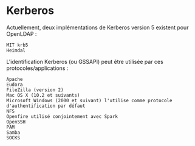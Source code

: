 # Kerberos

Actuellement, deux implémentations de Kerberos version 5 existent pour OpenLDAP :

    MIT krb5
    Heimdal


L'identification Kerberos (ou GSSAPI) peut être utilisée par ces protocoles/applications :

    Apache
    Eudora
    FileZilla (version 2)
    Mac OS X (10.2 et suivants)
    Microsoft Windows (2000 et suivant) l'utilise comme protocole d'authentification par défaut
    NFS
    Openfire utilisé conjointement avec Spark
    OpenSSH
    PAM
    Samba
    SOCKS

